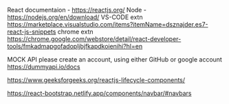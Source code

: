 React documentaion - https://reactjs.org/
Node - https://nodejs.org/en/download/
VS-CODE extn https://marketplace.visualstudio.com/items?itemName=dsznajder.es7-react-js-snippets
chrome extn https://chrome.google.com/webstore/detail/react-developer-tools/fmkadmapgofadopljbjfkapdkoienihi?hl=en


MOCK API
please create an account, using either GitHub or google account
https://dummyapi.io/docs


https://www.geeksforgeeks.org/reactjs-lifecycle-components/



https://react-bootstrap.netlify.app/components/navbar/#navbars

